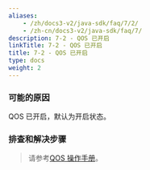 ```yaml
---
aliases:
    - /zh/docs3-v2/java-sdk/faq/7/2/
    - /zh-cn/docs3-v2/java-sdk/faq/7/
description: 7-2 - QOS 已开启
linkTitle: 7-2 - QOS 已开启
title: 7-2 - QOS 已开启
type: docs
weight: 2
---
```






### 可能的原因

QOS 已开启，默认为开启状态。

### 排查和解决步骤


> 请参考[QOS 操作手册](/zh-cn/overview/mannual/java-sdk/reference-manual/qos/)。